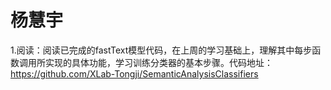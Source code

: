 # 杨慧宇

1.阅读：阅读已完成的fastText模型代码，在上周的学习基础上，理解其中每步函数调用所实现的具体功能，学习训练分类器的基本步骤。代码地址：https://github.com/XLab-Tongji/SemanticAnalysisClassifiers